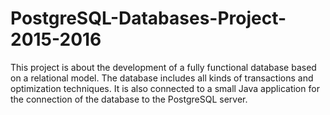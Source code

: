 # PostgreSQL-Databases-Project-2015-2016
This project is about the development of a fully functional database based on a relational model. The database includes all kinds of transactions and optimization techniques. It is also connected to a small Java application for the connection of the database to the PostgreSQL server.
